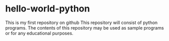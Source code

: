 # hello-world-python
This is my first repository on github
This repository will consist of python programs. The contents of this repository may be used as sample programs or for any educational purposes.

